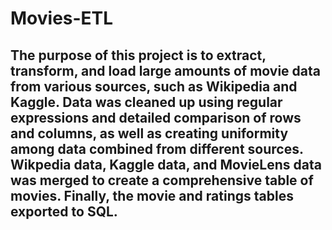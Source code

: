 # Movies-ETL
## The purpose of this project is to extract, transform, and load large amounts of movie data from various sources, such as Wikipedia and Kaggle. Data was cleaned up using regular expressions and detailed comparison of rows and columns, as well as creating uniformity among data combined from different sources. Wikpedia data, Kaggle data, and MovieLens data was merged to create a comprehensive table of movies. Finally, the movie and ratings tables exported to SQL. 
